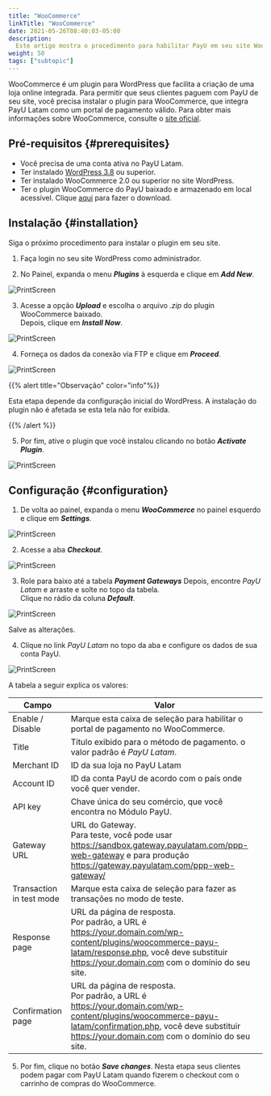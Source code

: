 ```yaml
---
title: "WooCommerce"
linkTitle: "WooCommerce"
date: 2021-05-26T08:40:03-05:00
description:
  Este artigo mostra o procedimento para habilitar PayU em seu site WooCommerce.
weight: 50
tags: ["subtopic"]
---
```


WooCommerce é um plugin para WordPress que facilita a criação de uma loja online integrada. Para permitir que seus clientes paguem com PayU de seu site, você precisa instalar o plugin para WooCommerce, que integra PayU Latam como um portal de pagamento válido. Para obter mais informações sobre WooCommerce, consulte o [site oficial](https://woocommerce.com/). 

## Pré-requisitos {#prerequisites}
* Você precisa de uma conta ativa no PayU Latam.
* Ter instalado [WordPress 3.8](https://wordpress.com/en) ou superior.
* Ter instalado WooCommerce 2.0 ou superior no site WordPress.
* Ter o plugin WooCommerce do PayU baixado e armazenado em local acessível. Clique [aqui](https://github.com/developers-payu-latam/developers-payu-latam.github.io/raw/master/plugins/woocommerce-payu-latam-2.1.zip) para fazer o download.

## Instalação {#installation}
Siga o próximo procedimento para instalar o plugin em seu site.

1. Faça login no seu site WordPress como administrador.

2. No Painel, expanda o menu _**Plugins**_ à esquerda e clique em _**Add New**_.

![PrintScreen](/assets/WooCommerce/WooCommerce_01.jpg)

3. Acesse a opção _**Upload**_ e escolha o arquivo _.zip_ do plugin WooCommerce baixado.<br>
Depois, clique em _**Install Now**_.

![PrintScreen](/assets/WooCommerce/WooCommerce_02.jpg)

4. Forneça os dados da conexão via FTP e clique em _**Proceed**_.

![PrintScreen](/assets/WooCommerce/WooCommerce_03.jpg)

{{% alert title="Observação" color="info"%}}

Esta etapa depende da configuração inicial do WordPress. A instalação do plugin não é afetada se esta tela não for exibida.

{{% /alert %}}  

5. Por fim, ative o plugin que você instalou clicando no botão _**Activate Plugin**_.

![PrintScreen](/assets/WooCommerce/WooCommerce_04.jpg)

## Configuração {#configuration}
1. De volta ao painel, expanda o menu _**WooCommerce**_ no painel esquerdo e clique em _**Settings**_.

![PrintScreen](/assets/WooCommerce/WooCommerce_05.jpg)

2. Acesse a aba _**Checkout**_.

![PrintScreen](/assets/WooCommerce/WooCommerce_06.jpg)

3. Role para baixo até a tabela _**Payment Gateways**_ Depois, encontre _PayU Latam_ e arraste e solte no topo da tabela.<br>
Clique no rádio da coluna _**Default**_.

![PrintScreen](/assets/WooCommerce/WooCommerce_07.jpg)

Salve as alterações. 

4. Clique no link _PayU Latam_ no topo da aba e configure os dados de sua conta PayU.

![PrintScreen](/assets/WooCommerce/WooCommerce_09.jpg)

A tabela a seguir explica os valores:

| Campo                     | Valor                                                                                      |
|---------------------------|--------------------------------------------------------------------------------------------|
| Enable / Disable          | Marque esta caixa de seleção para habilitar o portal de pagamento no WooCommerce.          |
| Title                     | Título exibido para o método de pagamento. o valor padrão é _PayU Latam_.                  |
| Merchant ID               | ID da sua loja no PayU Latam                                                               |
| Account ID                | ID da conta PayU de acordo com o país onde você quer vender.                               |
| API key                   | Chave única do seu comércio, que você encontra no Módulo PayU.                             |
| Gateway URL               | URL do Gateway.<br>Para teste, você pode usar https://sandbox.gateway.payulatam.com/ppp-web-gateway e para produção https://gateway.payulatam.com/ppp-web-gateway/                                                                  |
| Transaction in test mode  | Marque esta caixa de seleção para fazer as transações no modo de teste.                    |
| Response page             | URL da página de resposta.<br>Por padrão, a URL é https://your.domain.com/wp-content/plugins/woocommerce-payu-latam/response.php, você deve substituir https://your.domain.com com o domínio do seu site.             |
| Confirmation page         | URL da página de resposta.<br>Por padrão, a URL é https://your.domain.com/wp-content/plugins/woocommerce-payu-latam/confirmation.php, você deve substituir https://your.domain.com com o domínio do seu site.         |

5. Por fim, clique no botão _**Save changes**_. Nesta etapa seus clientes podem pagar com PayU Latam quando fizerem o checkout com o carrinho de compras do WooCommerce. 